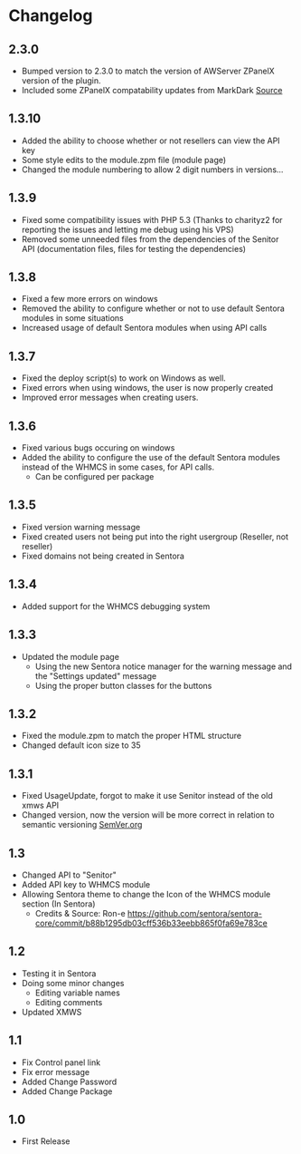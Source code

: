 # Changelog #

## 2.3.0 ##
- Bumped version to 2.3.0 to match the version of AWServer ZPanelX version of the plugin.
- Included some ZPanelX compatability updates from MarkDark [Source](http://forums.sentora.org/showthread.php?tid=1563&pid=12786#pid12786)

## 1.3.10 ##
- Added the ability to choose whether or not resellers can view the API key
- Some style edits to the module.zpm file (module page)
- Changed the module numbering to allow 2 digit numbers in versions...

## 1.3.9 ##
- Fixed some compatibility issues with PHP 5.3 (Thanks to charityz2 for reporting the issues and letting me debug using his VPS)
- Removed some unneeded files from the dependencies of the Senitor API (documentation files, files for testing the dependencies)

## 1.3.8 ##
- Fixed a few more errors on windows
- Removed the ability to configure whether or not to use default Sentora modules in some situations
- Increased usage of default Sentora modules when using API calls

## 1.3.7 ##
- Fixed the deploy script(s) to work on Windows as well.
- Fixed errors when using windows, the user is now properly created
- Improved error messages when creating users.

## 1.3.6 ##
- Fixed various bugs occuring on windows
- Added the ability to configure the use of the default Sentora modules instead of the WHMCS in some cases, for API calls.
	- Can be configured per package

## 1.3.5 ##
- Fixed version warning message
- Fixed created users not being put into the right usergroup (Reseller, not reseller)
- Fixed domains not being created in Sentora

## 1.3.4 ##
- Added support for the WHMCS debugging system

## 1.3.3 ##
- Updated the module page
	- Using the new Sentora notice manager for the warning message and the "Settings updated" message
	- Using the proper button classes for the buttons

## 1.3.2 ##
- Fixed the module.zpm to match the proper HTML structure
- Changed default icon size to 35

## 1.3.1 ##
- Fixed UsageUpdate, forgot to make it use Senitor instead of the old xmws API
- Changed version, now the version will be more correct in relation to semantic versioning [SemVer.org](http://semver.org)

## 1.3 ##
- Changed API to "Senitor"
- Added API key to WHMCS module
- Allowing Sentora theme to change the Icon of the WHMCS module section (In Sentora)
	- Credits & Source: Ron-e https://github.com/sentora/sentora-core/commit/b88b1295db03cff536b33eebb865f0fa69e783ce

## 1.2 ##
- Testing it in Sentora
- Doing some minor changes
	- Editing variable names
	- Editing comments
- Updated XMWS

## 1.1 ##
- Fix Control panel link
- Fix error message
- Added Change Password
- Added Change Package

## 1.0 ##
- First Release
